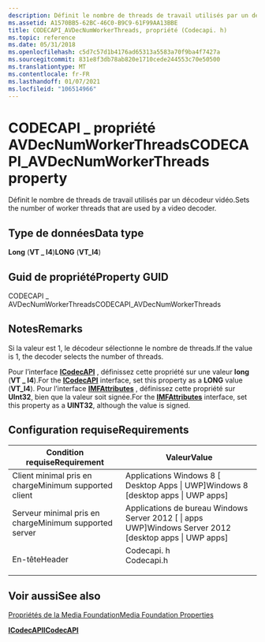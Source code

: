 ```yaml
---
description: Définit le nombre de threads de travail utilisés par un décodeur vidéo.
ms.assetid: A1570BB5-62BC-46C0-B9C9-61F99AA13BBE
title: CODECAPI_AVDecNumWorkerThreads, propriété (Codecapi. h)
ms.topic: reference
ms.date: 05/31/2018
ms.openlocfilehash: c5d7c57d1b4176ad65313a5583a70f9ba4f7427a
ms.sourcegitcommit: 831e8f3db78ab820e1710cede244553c70e50500
ms.translationtype: MT
ms.contentlocale: fr-FR
ms.lasthandoff: 01/07/2021
ms.locfileid: "106514966"
---
```

# <a name="codecapi_avdecnumworkerthreads-property"></a><span data-ttu-id="d5c34-103">CODECAPI \_ propriété AVDecNumWorkerThreads</span><span class="sxs-lookup"><span data-stu-id="d5c34-103">CODECAPI\_AVDecNumWorkerThreads property</span></span>

<span data-ttu-id="d5c34-104">Définit le nombre de threads de travail utilisés par un décodeur vidéo.</span><span class="sxs-lookup"><span data-stu-id="d5c34-104">Sets the number of worker threads that are used by a video decoder.</span></span>

## <a name="data-type"></a><span data-ttu-id="d5c34-105">Type de données</span><span class="sxs-lookup"><span data-stu-id="d5c34-105">Data type</span></span>

<span data-ttu-id="d5c34-106">**Long** (**VT \_ I4**)</span><span class="sxs-lookup"><span data-stu-id="d5c34-106">**LONG** (**VT\_I4**)</span></span>

## <a name="property-guid"></a><span data-ttu-id="d5c34-107">Guid de propriété</span><span class="sxs-lookup"><span data-stu-id="d5c34-107">Property GUID</span></span>

<span data-ttu-id="d5c34-108">CODECAPI \_ AVDecNumWorkerThreads</span><span class="sxs-lookup"><span data-stu-id="d5c34-108">CODECAPI\_AVDecNumWorkerThreads</span></span>

## <a name="remarks"></a><span data-ttu-id="d5c34-109">Notes</span><span class="sxs-lookup"><span data-stu-id="d5c34-109">Remarks</span></span>

<span data-ttu-id="d5c34-110">Si la valeur est 1, le décodeur sélectionne le nombre de threads.</span><span class="sxs-lookup"><span data-stu-id="d5c34-110">If the value is  1, the decoder selects the number of threads.</span></span>

<span data-ttu-id="d5c34-111">Pour l’interface [**ICodecAPI**](/windows/desktop/api/strmif/nn-strmif-icodecapi) , définissez cette propriété sur une valeur **long** (**VT \_ I4**).</span><span class="sxs-lookup"><span data-stu-id="d5c34-111">For the [**ICodecAPI**](/windows/desktop/api/strmif/nn-strmif-icodecapi) interface, set this property as a **LONG** value (**VT\_I4**).</span></span> <span data-ttu-id="d5c34-112">Pour l’interface [**IMFAttributes**](/windows/desktop/api/mfobjects/nn-mfobjects-imfattributes) , définissez cette propriété sur **UInt32**, bien que la valeur soit signée.</span><span class="sxs-lookup"><span data-stu-id="d5c34-112">For the [**IMFAttributes**](/windows/desktop/api/mfobjects/nn-mfobjects-imfattributes) interface, set this property as a **UINT32**, although the value is signed.</span></span>

## <a name="requirements"></a><span data-ttu-id="d5c34-113">Configuration requise</span><span class="sxs-lookup"><span data-stu-id="d5c34-113">Requirements</span></span>



| <span data-ttu-id="d5c34-114">Condition requise</span><span class="sxs-lookup"><span data-stu-id="d5c34-114">Requirement</span></span> | <span data-ttu-id="d5c34-115">Valeur</span><span class="sxs-lookup"><span data-stu-id="d5c34-115">Value</span></span> |
|-------------------------------------|---------------------------------------------------------------------------------------|
| <span data-ttu-id="d5c34-116">Client minimal pris en charge</span><span class="sxs-lookup"><span data-stu-id="d5c34-116">Minimum supported client</span></span><br/> | <span data-ttu-id="d5c34-117">Applications Windows 8 \[ Desktop Apps \| UWP\]</span><span class="sxs-lookup"><span data-stu-id="d5c34-117">Windows 8 \[desktop apps \| UWP apps\]</span></span><br/>                                     |
| <span data-ttu-id="d5c34-118">Serveur minimal pris en charge</span><span class="sxs-lookup"><span data-stu-id="d5c34-118">Minimum supported server</span></span><br/> | <span data-ttu-id="d5c34-119">Applications de bureau Windows Server 2012 \[ \| apps UWP\]</span><span class="sxs-lookup"><span data-stu-id="d5c34-119">Windows Server 2012 \[desktop apps \| UWP apps\]</span></span><br/>                           |
| <span data-ttu-id="d5c34-120">En-tête</span><span class="sxs-lookup"><span data-stu-id="d5c34-120">Header</span></span><br/>                   | <dl> <span data-ttu-id="d5c34-121"><dt>Codecapi. h</dt></span><span class="sxs-lookup"><span data-stu-id="d5c34-121"><dt>Codecapi.h</dt></span></span> </dl> |



## <a name="see-also"></a><span data-ttu-id="d5c34-122">Voir aussi</span><span class="sxs-lookup"><span data-stu-id="d5c34-122">See also</span></span>

<dl> <dt>

[<span data-ttu-id="d5c34-123">Propriétés de la Media Foundation</span><span class="sxs-lookup"><span data-stu-id="d5c34-123">Media Foundation Properties</span></span>](media-foundation-properties.md)
</dt> <dt>

[<span data-ttu-id="d5c34-124">**ICodecAPI**</span><span class="sxs-lookup"><span data-stu-id="d5c34-124">**ICodecAPI**</span></span>](/windows/desktop/api/strmif/nn-strmif-icodecapi)
</dt> </dl>

 

